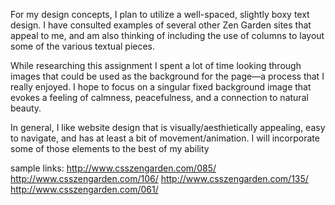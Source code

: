 
  For my design concepts, I plan to utilize a well-spaced, slightly boxy text design.  I have consulted examples
of several other Zen Garden sites that appeal to me, and am also thinking of including the use of columns 
to layout some of the various textual pieces. 

  While researching this assignment I spent a lot of time looking through images that could be used as the 
background for the page—a process that I really enjoyed.  I hope to focus on a singular fixed background 
image that evokes a feeling of calmness, peacefulness, and a connection to natural beauty. 

  In general, I like website design that is visually/aesthietically appealing, easy to navigate, and has 
at least a bit of movement/animation. I will incorporate some of those elements to the best of my ability 

sample links:
http://www.csszengarden.com/085/
http://www.csszengarden.com/106/
http://www.csszengarden.com/135/
http://www.csszengarden.com/061/
